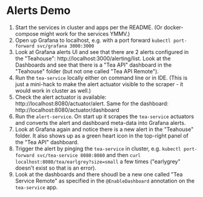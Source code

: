# Alerts Demo

1. Start the services in cluster and apps per the README. (Or docker-compose might work for the services YMMV.)
2. Open up Grafana to localhost, e.g. with a port forward `kubectl port-forward svc/grafana 3000:3000`
3. Look at Grafana alerts UI and see that there are 2 alerts configured in the "Teahouse": http://localhost:3000/alerting/list. Look at the Dashboards and see that there is a "Tea API" dashboard in the "Teahouse" folder (but not one called "Tea API Remote").
4. Run the `tea-service` locally either on command line or in IDE. (This is just a mini-hack to make the alert actuator visible to the scraper - it would work in cluster as well.)
5. Check the alert actuator is available: http://localhost:8080/actuator/alert. Same for the dashboard: http://localhost:8080/actuator/dashboard
6. Run the `alert-service`. On start up it scrapes the `tea-service` actuators and converts the alert and dashboard meta-data into Grafana alerts.
7. Look at Grafana again and notice there is a new alert in the "Teahouse" folder. It also shows up as a green heart icon in the top-right panel of the "Tea API" dashboard.
8. Trigger the alert by pinging the `tea-service` in cluster, e.g. `kubectl port-forward svc/tea-service 8080:8080` and then `curl localhost:8080/tea/earlgrey?size=small` a few times ("earlygrey" doesn't exist so that is an error).
9. Look at the dashboards and there shoudl be a new one called "Tea Service Remote" as specified in the `@EnableDashboard` annotation on the `tea-service` app.